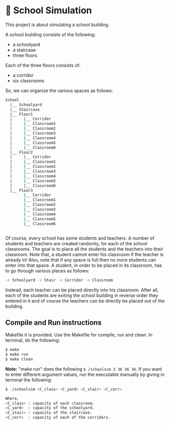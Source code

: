 # :school: School Simulation

This project is about simulating a school building.  

A school building consists of the following:  
* a schoolyard
* a staircase
* three floors  

Each of the three floors consists of:
* a corridor
* six classrooms

So, we can organize the various spaces as follows:  
```bash
School
  |__ Schoolyard
  |__ Staircase
  |__ Floor1
  |     |__ Corridor
  |     |__ Classroom1
  |     |__ Classroom2
  |     |__ Classroom3
  |     |__ Classroom4
  |     |__ Classroom5
  |     |__ Classroom6
  |__ Floor2
  |     |__ Corridor
  |     |__ Classroom1
  |     |__ Classroom2
  |     |__ Classroom3
  |     |__ Classroom4
  |     |__ Classroom5
  |     |__ Classroom6
  |__ Floor3
        |__ Corridor
        |__ Classroom1
        |__ Classroom2
        |__ Classroom3
        |__ Classroom4
        |__ Classroom5
        |__ Classroom6
  
```
Of course, every school has some students and teachers. A number of students and teachers are created randomly, for each of the school classrooms. 
The goal is to place all the students and the teachers into their classroom. Note that, a student cannot enter his classroom if the teacher is already in! Also, note that if any space is full then no more students can enter into that space.
A student, in order to be placed in its classroom, has to go through various places as follows:
```bash 
-> Schoolyard -> Stair -> Corridor -> Classroom
```
Instead, each teacher can be placed directly into his classroom. 
After all, each of the students are exiting the school building in reverse order they entered in it and of course the teachers can be directly be placed out of the building.

## Compile and Run instructions
Makefile it is provided. Use the Makefile for compile, run and clean. 
In terminal, do the following:
```bash
$ make
$ make run
$ make clean
```
**Note:** "make run" does the following ```$ /schoolsim 2 36 36 36```. 
If you want to enter different argument values, run the executable manually by giving in terminal the following:  
``` bash
$ ./schoolsim <C_class> <C_yard> <C_stair> <C_corr> 
```
```bash
Where,  
<C_class> : capacity of each classroom.  
<C_yard>  : capacity of the schoolyard.  
<C_stair> : capacity of the staircase.  
<C_corr>  : capacity of each of the corridors.  
```


